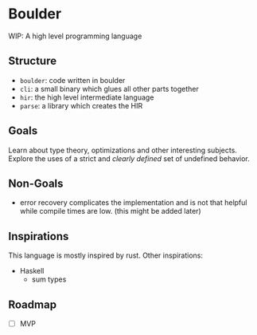 # Boulder

WIP: A high level programming language

## Structure

- `boulder`: code written in boulder
- `cli`: a small binary which glues all other parts together
- `hir`: the high level intermediate language
- `parse`: a library which creates the HIR

## Goals

Learn about type theory, optimizations and other interesting subjects.
Explore the uses of a strict and *clearly defined* set of undefined behavior.

## Non-Goals

- error recovery complicates the implementation and is not that helpful while compile times are low. (this might be added later)

## Inspirations

This language is mostly inspired by rust.
Other inspirations:

- Haskell
  - sum types
## Roadmap

- [ ] MVP

[commands]: ../COMMANDS.md